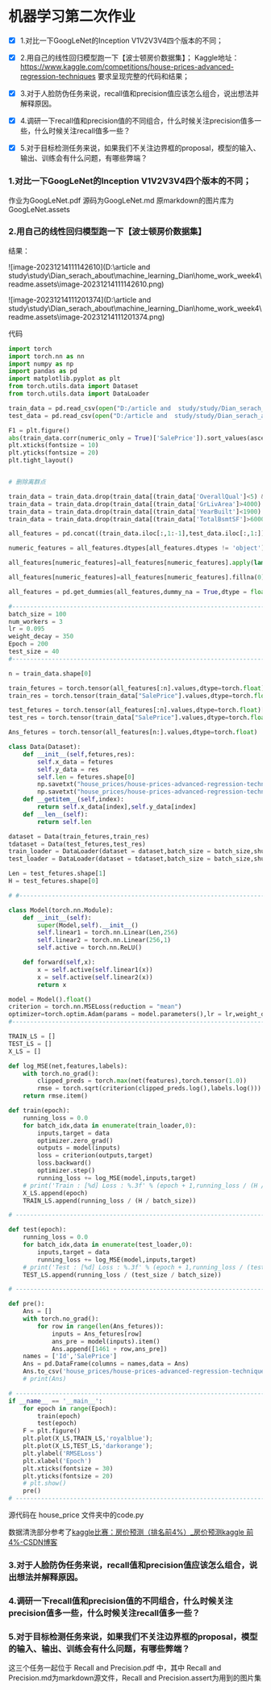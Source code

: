 # 机器学习第二次作业

- [x] 1.对比一下GoogLeNet的Inception V1V2V3V4四个版本的不同；

- [x] 2.用自己的线性回归模型跑一下【波士顿房价数据集】；
  Kaggle地址：https://www.kaggle.com/competitions/house-prices-advanced-regression-techniques
  要求呈现完整的代码和结果；

- [x] 3.对于人脸防伪任务来说，recall值和precision值应该怎么组合，说出想法并解释原因。

- [x] 4.调研一下recall值和precision值的不同组合，什么时候关注precision值多一些，什么时候关注recall值多一些？

- [x] 5.对于目标检测任务来说，如果我们不关注边界框的proposal，模型的输入、输出、训练会有什么问题，有哪些弊端？

  

### 1.对比一下GoogLeNet的Inception V1V2V3V4四个版本的不同；

作业为GoogLeNet.pdf 源码为GoogLeNet.md 原markdown的图片库为GoogLeNet.assets

### 2.用自己的线性回归模型跑一下【波士顿房价数据集】

结果：

![image-20231214111142610](D:\article and  study\study\Dian_serach_about\machine_learning_Dian\home_work_week4\readme.assets\image-20231214111142610.png)

![image-20231214111201374](D:\article and  study\study\Dian_serach_about\machine_learning_Dian\home_work_week4\readme.assets\image-20231214111201374.png)

代码

```python
import torch
import torch.nn as nn
import numpy as np
import pandas as pd
import matplotlib.pyplot as plt
from torch.utils.data import Dataset
from torch.utils.data import DataLoader

train_data = pd.read_csv(open("D:/article and  study/study/Dian_serach_about/machine_learning_Dian/home_work_week4/house_prices/house-prices-advanced-regression-techniques/train.csv"))
test_data = pd.read_csv(open("D:/article and  study/study/Dian_serach_about/machine_learning_Dian/home_work_week4/house_prices/house-prices-advanced-regression-techniques/test.csv"))

F1 = plt.figure()
abs(train_data.corr(numeric_only = True)['SalePrice']).sort_values(ascending=False).plot.bar()
plt.xticks(fontsize = 10)
plt.yticks(fontsize = 20)
plt.tight_layout()


# 删除离群点

train_data = train_data.drop(train_data[(train_data['OverallQual']<5) & (train_data['SalePrice']>200000)].index)
train_data = train_data.drop(train_data[(train_data['GrLivArea']>4000) & (train_data['SalePrice']<300000)].index) 
train_data = train_data.drop(train_data[(train_data['YearBuilt']<1900) & (train_data['SalePrice']>400000)].index)
train_data = train_data.drop(train_data[(train_data['TotalBsmtSF']>6000) & (train_data['SalePrice']<200000)].index)

all_features = pd.concat((train_data.iloc[:,1:-1],test_data.iloc[:,1:]))

numeric_features = all_features.dtypes[all_features.dtypes != 'object'].index

all_features[numeric_features]=all_features[numeric_features].apply(lambda x:(x-x.mean())/(x.std()))# 正态分布归一化

all_features[numeric_features]=all_features[numeric_features].fillna(0)

all_features = pd.get_dummies(all_features,dummy_na = True,dtype = float)

#--------------------------------------------------------------------------------------------------------------- Value
batch_size = 100
num_workers = 3
lr = 0.095
weight_decay = 350
Epoch = 200
test_size = 40
#--------------------------------------------------------------------------------------------------------------- data clear

n = train_data.shape[0]

train_fetures = torch.tensor(all_features[:n].values,dtype=torch.float)[:-test_size]
train_res = torch.tensor(train_data["SalePrice"].values,dtype=torch.float).view(-1,1)[:-test_size]

test_fetures = torch.tensor(all_features[:n].values,dtype=torch.float)[-test_size:]
test_res = torch.tensor(train_data["SalePrice"].values,dtype=torch.float).view(-1,1)[-test_size:]

Ans_fetures = torch.tensor(all_features[n:].values,dtype=torch.float)

class Data(Dataset):
    def __init__(self,fetures,res):
        self.x_data = fetures
        self.y_data = res
        self.len = fetures.shape[0]
        np.savetxt("house_prices/house-prices-advanced-regression-techniques/train_del.csv",self.x_data,delimiter = ',')
        np.savetxt("house_prices/house-prices-advanced-regression-techniques/train_ans.csv",self.y_data,delimiter = ',')        
    def __getitem__(self,index):
        return self.x_data[index],self.y_data[index]
    def __len__(self):
        return self.len

dataset = Data(train_fetures,train_res)
tdataset = Data(test_fetures,test_res)
train_loader = DataLoader(dataset = dataset,batch_size = batch_size,shuffle = True)
test_loader = DataLoader(dataset = tdataset,batch_size = batch_size,shuffle = False)

Len = test_fetures.shape[1]
H = test_fetures.shape[0]

# #---------------------------------------------------------------------------------------------------------------- data loader

class Model(torch.nn.Module):
    def __init__(self):
        super(Model,self).__init__()
        self.linear1 = torch.nn.Linear(Len,256)
        self.linear2 = torch.nn.Linear(256,1)
        self.active = torch.nn.ReLU() 

    def forward(self,x):
        x = self.active(self.linear1(x))
        x = self.active(self.linear2(x))
        return x

model = Model().float()
criterion = torch.nn.MSELoss(reduction = "mean")
optimizer=torch.optim.Adam(params = model.parameters(),lr = lr,weight_decay = weight_decay)
#----------------------------------------------------------------------------------------------------------------- Model

TRAIN_LS = []
TEST_LS = []
X_LS = []

def log_MSE(net,features,labels):
    with torch.no_grad():
        clipped_preds = torch.max(net(features),torch.tensor(1.0))
        rmse = torch.sqrt(criterion(clipped_preds.log(),labels.log()))
    return rmse.item()

def train(epoch):
    running_loss = 0.0
    for batch_idx,data in enumerate(train_loader,0):
        inputs,target = data
        optimizer.zero_grad()
        outputs = model(inputs)
        loss = criterion(outputs,target)
        loss.backward()
        optimizer.step()
        running_loss += log_MSE(model,inputs,target)
    # print('Train : [%d] Loss : %.3f' % (epoch + 1,running_loss / (H / batch_size)))
    X_LS.append(epoch)
    TRAIN_LS.append(running_loss / (H / batch_size))

# -----------------------------------------------------------------------------------------------------------------Train

def test(epoch):
    running_loss = 0.0
    for batch_idx,data in enumerate(test_loader,0):
        inputs,target = data
        running_loss += log_MSE(model,inputs,target)
    # print('Test : [%d] Loss : %.3f' % (epoch + 1,running_loss / (test_size / batch_size)))
    TEST_LS.append(running_loss / (test_size / batch_size))

# -----------------------------------------------------------------------------------------------------------------Test

def pre():
    Ans = []
    with torch.no_grad():
        for row in range(len(Ans_fetures)):
            inputs = Ans_fetures[row]
            ans_pre = model(inputs).item()
            Ans.append([1461 + row,ans_pre])
    names = ['Id','SalePrice']
    Ans = pd.DataFrame(columns = names,data = Ans)
    Ans.to_csv('house_prices/house-prices-advanced-regression-techniques/submmission.csv',index = None)
    # print(Ans)

# -----------------------------------------------------------------------------------------------------------------Ans
if __name__ == '__main__':
    for epoch in range(Epoch):
        train(epoch)
        test(epoch)
    F = plt.figure()    
    plt.plot(X_LS,TRAIN_LS,'royalblue');  
    plt.plot(X_LS,TEST_LS,'darkorange'); 
    plt.ylabel('RMSELoss')
    plt.xlabel('Epoch')
    plt.xticks(fontsize = 30)
    plt.yticks(fontsize = 20)
    # plt.show()
    pre()
# -----------------------------------------------------------------------------------------------------------------Main


```

源代码在 house_price 文件夹中的code.py

数据清洗部分参考了[kaggle比赛：房价预测（排名前4%）_房价预测kaggle 前4%-CSDN博客](https://blog.csdn.net/z_mawkish/article/details/106335627)

### 3.对于人脸防伪任务来说，recall值和precision值应该怎么组合，说出想法并解释原因。

### 4.调研一下recall值和precision值的不同组合，什么时候关注precision值多一些，什么时候关注recall值多一些？

### 5.对于目标检测任务来说，如果我们不关注边界框的proposal，模型的输入、输出、训练会有什么问题，有哪些弊端？

这三个任务一起位于 Recall and Precision.pdf 中，其中 Recall and Precision.md为markdown源文件，Recall and Precision.assert为用到的图片集



